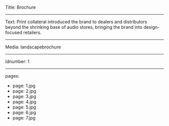 Title: Brochure

----

Text: Print collateral introduced the brand to dealers and distributors beyond the shrinking base of audio stores, bringing the brand into design-focused retailers.

----

Media: landscapebrochure

----

Idnumber: 1

----

pages:

-
  page: 1.jpg
-
  page: 2.jpg
-
  page: 3.jpg
-
  page: 4.jpg
-
  page: 5.jpg
-
  page: 6.jpg  
-
  page: 7.jpg
